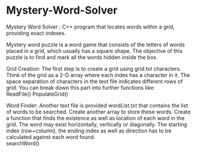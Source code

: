 # Mystery-Word-Solver
Mystery Word Solver : C++ program that locates words within a grid, providing exact indexes.

Mystery word puzzle is a word game that consists of the letters of words placed in a grid, which usually has a square shape. The objective of this puzzle is to find and mark all the words hidden inside the box.

Grid Creation:
The first step is to create a grid using grid.txt characters. Think of the grid as a 2-D array where each index has a character in it. The space separation of characters in the text file indicates different rows of grid. You can break down this part into further functions like:<br>
ReadFile()
PopulateGrid()

Word Finder:
Another text file is provided wordList.txt that contains the list of words to be searched. Create another array to store these words. Create a function that finds the existence as well as location of each word in the grid. The word may exist horizontally, vertically or diagonally. The starting index (row+column), the ending index as well as direction has to be calculated against each word found.<br>
searchWord()
